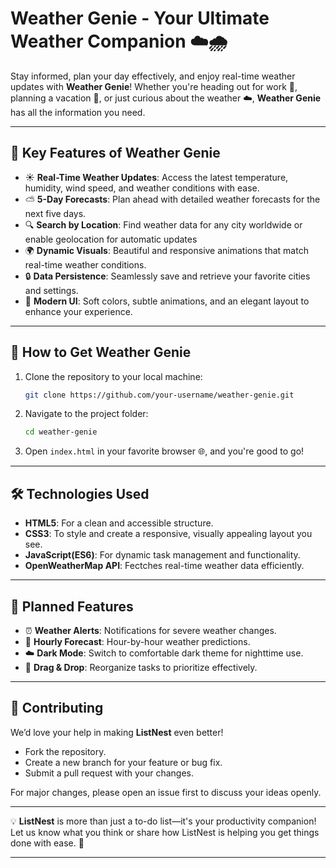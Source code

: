# **Weather Genie - Your Ultimate Weather Companion ☁️🌧️**

Stay informed, plan your day effectively, and enjoy real-time weather updates with **Weather Genie**! Whether you're heading out for work 💼, planning a vacation 🌊, or just curious about the weather ☁️, **Weather Genie** has all the information you need.


---

## 🌟 **Key Features of Weather Genie**
- ☀️ **Real-Time Weather Updates**: Access the latest temperature, humidity, wind speed, and weather conditions with ease.  
-  ⛅ **5-Day Forecasts**: Plan ahead with detailed weather forecasts for the next five days.  
- 🔍 **Search by Location**: Find weather data for any city worldwide or enable geolocation for automatic updates 
-  🌍 **Dynamic Visuals**: Beautiful and responsive animations that match real-time weather conditions.  
-  🔒 **Data Persistence**: Seamlessly save and retrieve your favorite cities and settings.  
- 🎨 **Modern UI**: Soft colors, subtle animations, and an elegant layout to enhance your experience.  

---

## 🚀 **How to Get Weather Genie**
1. Clone the repository to your local machine:  
   ```bash
   git clone https://github.com/your-username/weather-genie.git
   ```
2. Navigate to the project folder:  
   ```bash
   cd weather-genie
   ```
3. Open `index.html` in your favorite browser 🌐, and you're good to go!  

---

## 🛠️ **Technologies Used**
- **HTML5**: For a clean and accessible structure.  
- **CSS3**: To style and create a responsive, visually appealing layout you see.  
- **JavaScript(ES6)**: For dynamic task management and functionality.  
- **OpenWeatherMap API**: Fectches real-time weather data efficiently.

---

## 🎯 **Planned Features**
- ⏰ **Weather Alerts**: Notifications for severe weather changes.  
- 🌙 **Hourly Forecast**: Hour-by-hour weather predictions.  
- ☁️ **Dark Mode**:   Switch to comfortable dark theme for nighttime use.
- 🔀 **Drag & Drop**: Reorganize tasks to prioritize effectively.  

---

## 🤝 **Contributing**
We’d love your help in making **ListNest** even better!  
- Fork the repository.  
- Create a new branch for your feature or bug fix.  
- Submit a pull request with your changes.  

For major changes, please open an issue first to discuss your ideas openly.  

---



💡 **ListNest** is more than just a to-do list—it's your productivity companion! Let us know what you think or share how ListNest is helping you get things done with ease. 💬  

---


